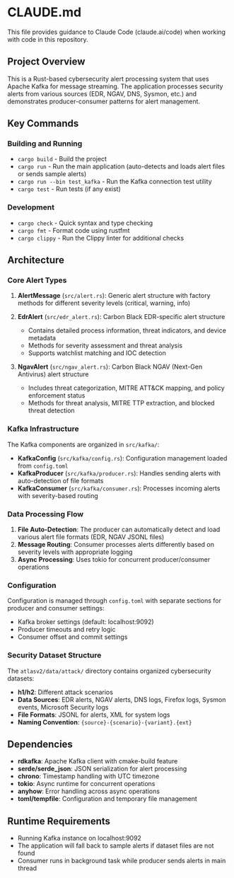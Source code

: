 # CLAUDE.md

This file provides guidance to Claude Code (claude.ai/code) when working with code in this repository.

## Project Overview

This is a Rust-based cybersecurity alert processing system that uses Apache Kafka for message streaming. The application processes security alerts from various sources (EDR, NGAV, DNS, Sysmon, etc.) and demonstrates producer-consumer patterns for alert management.

## Key Commands

### Building and Running
- `cargo build` - Build the project
- `cargo run` - Run the main application (auto-detects and loads alert files or sends sample alerts)
- `cargo run --bin test_kafka` - Run the Kafka connection test utility
- `cargo test` - Run tests (if any exist)

### Development
- `cargo check` - Quick syntax and type checking
- `cargo fmt` - Format code using rustfmt
- `cargo clippy` - Run the Clippy linter for additional checks

## Architecture

### Core Alert Types

1. **AlertMessage** (`src/alert.rs`): Generic alert structure with factory methods for different severity levels (critical, warning, info)

2. **EdrAlert** (`src/edr_alert.rs`): Carbon Black EDR-specific alert structure
   - Contains detailed process information, threat indicators, and device metadata
   - Methods for severity assessment and threat analysis
   - Supports watchlist matching and IOC detection

3. **NgavAlert** (`src/ngav_alert.rs`): Carbon Black NGAV (Next-Gen Antivirus) alert structure
   - Includes threat categorization, MITRE ATT&CK mapping, and policy enforcement status
   - Methods for threat analysis, MITRE TTP extraction, and blocked threat detection

### Kafka Infrastructure

The Kafka components are organized in `src/kafka/`:

- **KafkaConfig** (`src/kafka/config.rs`): Configuration management loaded from `config.toml`
- **KafkaProducer** (`src/kafka/producer.rs`): Handles sending alerts with auto-detection of file formats
- **KafkaConsumer** (`src/kafka/consumer.rs`): Processes incoming alerts with severity-based routing

### Data Processing Flow

1. **File Auto-Detection**: The producer can automatically detect and load various alert file formats (EDR, NGAV JSONL files)
2. **Message Routing**: Consumer processes alerts differently based on severity levels with appropriate logging
3. **Async Processing**: Uses tokio for concurrent producer/consumer operations

### Configuration

Configuration is managed through `config.toml` with separate sections for producer and consumer settings:
- Kafka broker settings (default: localhost:9092)
- Producer timeouts and retry logic
- Consumer offset and commit settings

### Security Dataset Structure

The `atlasv2/data/attack/` directory contains organized cybersecurity datasets:
- **h1/h2**: Different attack scenarios
- **Data Sources**: EDR alerts, NGAV alerts, DNS logs, Firefox logs, Sysmon events, Microsoft Security logs
- **File Formats**: JSONL for alerts, XML for system logs
- **Naming Convention**: `{source}-{scenario}-{variant}.{ext}`

## Dependencies

- **rdkafka**: Apache Kafka client with cmake-build feature
- **serde/serde_json**: JSON serialization for alert processing
- **chrono**: Timestamp handling with UTC timezone
- **tokio**: Async runtime for concurrent operations
- **anyhow**: Error handling across async operations
- **toml/tempfile**: Configuration and temporary file management

## Runtime Requirements

- Running Kafka instance on localhost:9092
- The application will fall back to sample alerts if dataset files are not found
- Consumer runs in background task while producer sends alerts in main thread
